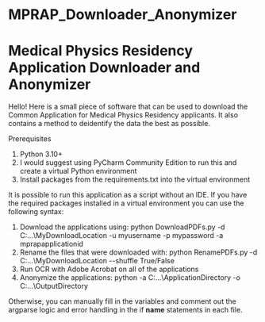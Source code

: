 # MPRAP_Downloader_Anonymizer

<h1>Medical Physics Residency Application Downloader and Anonymizer</h1>
Hello! Here is a small piece of software that can be used to download the Common Application for Medical Physics Residency applicants. It also contains a method to deidentify the data the best as possible.

Prerequisites
1.	Python 3.10+
2.	I would suggest using PyCharm Community Edition to run this and create a virtual Python environment
3.	Install packages from the requirements.txt into the virtual environment

It is possible to run this application as a script without an IDE. If you have the required packages installed in a virtual environment you can use the following syntax:
1. Download the applications using: python DownloadPDFs.py -d C:\...\MyDownloadLocation -u myusername -p mypassword -a mprapapplicationid
2. Rename the files that were downloaded with: python RenamePDFs.py -d C:\...\MyDownloadLocation --shuffle True/False
3. Run OCR with Adobe Acrobat on all of the applications
4. Anonymize the applications: python -a C:\...\ApplicationDirectory -o C:\...\OutputDirectory

Otherwise, you can manually fill in the variables and comment out the argparse logic and error handling in the if __name__ statements in each file.
